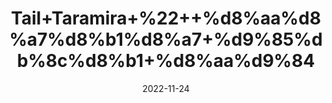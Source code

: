 ---
title: 'Tail+Taramira+%22++%d8%aa%d8%a7%d8%b1%d8%a7+%d9%85%db%8c%d8%b1+%d8%aa%d9%84'
date: '2022-11-24' 
metatag: '' 
inventory: '0' 
draft: false 
# meta description 
shortDescripton: 'Arugula+Seeds+Oil%22++Adding+arugula+leaves+and+seed+oil+into+the+diet+canprotect+the+skin+from+UV+rays+and+its+effects.+This+is+because+arugula+is+full+of+antioxidants+and+anti-inflammatory+compounds.'
description: 'Oil+%d8%b1%d9%88%d8%ba%d9%86+%d8%aa%db%8c%d9%84'
longdescription: ''
tags: ''
brand: ''
subCategory: ''
unit: '50 ml-Pk'
sellCount: '0'
featured: False
# product Price
price: '40.0'
# Product Short Description
shortDescription: 'Arugula+Seeds+Oil%22++Adding+arugula+leaves+and+seed+oil+into+the+diet+canprotect+the+skin+from+UV+rays+and+its+effects.+This+is+because+arugula+is+full+of+antioxidants+and+anti-inflammatory+compounds.'
productID: '5D64F412-2243-ED11-996A-005056B3A416'
type: 'products'
category: 'Oil+%d8%b1%d9%88%d8%ba%d9%86+%d8%aa%db%8c%d9%84' 
thumnailproduct: 'https://eraconnect.blob.core.windows.net/product-images/aminsaddiquidawakhana/e9b22b24-bd9f-482f-88dc-08b769594b3b.webp' 
images:
  - image: 'https://eraconnect.blob.core.windows.net/product-images/aminsaddiquidawakhana/e9b22b24-bd9f-482f-88dc-08b769594b3b.webp'  
Variants:
---